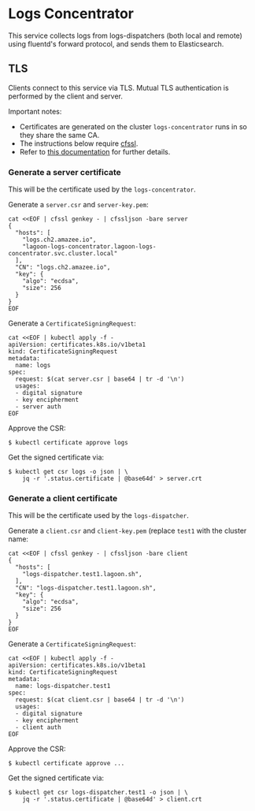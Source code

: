 # Logs Concentrator

This service collects logs from logs-dispatchers (both local and remote) using
fluentd's forward protocol, and sends them to Elasticsearch.

## TLS

Clients connect to this service via TLS. Mutual TLS authentication is performed by the client and server.

Important notes:

* Certificates are generated on the cluster `logs-concentrator` runs in so they share the same CA.
* The instructions below require [cfssl](https://github.com/cloudflare/cfssl).
* Refer to [this documentation](https://kubernetes.io/docs/tasks/tls/managing-tls-in-a-cluster/#create-a-certificate-signing-request) for further details.

### Generate a server certificate

This will be the certificate used by the `logs-concentrator`.

Generate a `server.csr` and `server-key.pem`:
```
cat <<EOF | cfssl genkey - | cfssljson -bare server
{
  "hosts": [
    "logs.ch2.amazee.io",
    "lagoon-logs-concentrator.lagoon-logs-concentrator.svc.cluster.local"
  ],
  "CN": "logs.ch2.amazee.io",
  "key": {
    "algo": "ecdsa",
    "size": 256
  }
}
EOF
```

Generate a `CertificateSigningRequest`:
```
cat <<EOF | kubectl apply -f -
apiVersion: certificates.k8s.io/v1beta1
kind: CertificateSigningRequest
metadata:
  name: logs
spec:
  request: $(cat server.csr | base64 | tr -d '\n')
  usages:
  - digital signature
  - key encipherment
  - server auth
EOF
```

Approve the CSR:
```
$ kubectl certificate approve logs
```

Get the signed certificate via:
```
$ kubectl get csr logs -o json | \
    jq -r '.status.certificate | @base64d' > server.crt
```

### Generate a client certificate

This will be the certificate used by the `logs-dispatcher`.

Generate a `client.csr` and `client-key.pem` (replace `test1` with the cluster name:
```
cat <<EOF | cfssl genkey - | cfssljson -bare client
{
  "hosts": [
    "logs-dispatcher.test1.lagoon.sh",
  ],
  "CN": "logs-dispatcher.test1.lagoon.sh",
  "key": {
    "algo": "ecdsa",
    "size": 256
  }
}
EOF
```

Generate a `CertificateSigningRequest`:
```
cat <<EOF | kubectl apply -f -
apiVersion: certificates.k8s.io/v1beta1
kind: CertificateSigningRequest
metadata:
  name: logs-dispatcher.test1
spec:
  request: $(cat client.csr | base64 | tr -d '\n')
  usages:
  - digital signature
  - key encipherment
  - client auth
EOF
```

Approve the CSR:
```
$ kubectl certificate approve ...
```

Get the signed certificate via:
```
$ kubectl get csr logs-dispatcher.test1 -o json | \
    jq -r '.status.certificate | @base64d' > client.crt
```
